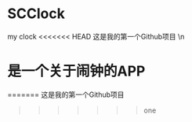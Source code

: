 # SCClock
my clock
<<<<<<< HEAD
这是我的第一个Github项目 \n
#
# 是一个关于闹钟的APP
=======
这是我的第一个Github项目
>>>>>>> one
